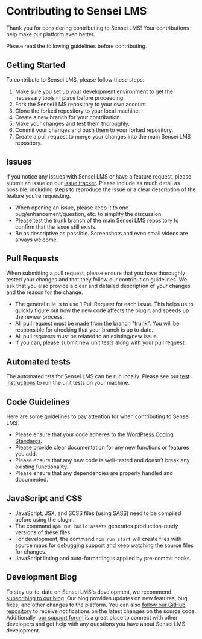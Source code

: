 # Contributing to Sensei LMS

Thank you for considering contributing to Sensei LMS! Your contributions help make our platform even better. 

Please read the following guidelines before contributing.

## Getting Started

To contribute to Sensei LMS, please follow these steps:

1. Make sure you [set up your development environment](https://github.com/Automattic/sensei/wiki/Setting-Up-Your-Development-Environment) to get the necessary tools in place before proceeding.
2. Fork the Sensei LMS repository to your own account.
2. Clone the forked repository to your local machine.
3. Create a new branch for your contribution.
4. Make your changes and test them thoroughly. 
5. Commit your changes and push them to your forked repository.
6. Create a pull request to merge your changes into the main Sensei LMS repository.

## Issues

If you notice any issues with Sensei LMS or have a feature request, please submit an issue on our [issue tracker](https://github.com/Automattic/sensei/issues). Please include as much detail as possible, including steps to reproduce the issue or a clear description of the feature you're requesting.

- When opening an issue, please keep it to one bug/enhancement/question, etc. to simplify the discussion.
- Please test the trunk branch of the main Sensei LMS repository to confirm that the issue still exists.
- Be as descriptive as possible. Screenshots and even small videos are always welcome.

## Pull Requests

When submitting a pull request, please ensure that you have thoroughly tested your changes and that they follow our contribution guidelines. We ask that you also provide a clear and detailed description of your changes and the reason for the change.

- The general rule is to use 1 Pull Request for each issue. This helps us to quickly figure out how the new code affects the plugin and speeds up the review process.
- All pull request must be made from the branch "trunk". You will be responsible for checking that your branch is up to date.
- All pull requests must be related to an existing/new issue.
- If you can, please submit new unit tests along with your pull request.

## Automated tests

The automated tsts for Sensei LMS can be run locally. Please see our [test instructions](https://github.com/Automattic/sensei/tree/trunk/tests#readme) to run the unit tests on your machine.

## Code Guidelines

Here are some guidelines to pay attention for when contributing to Sensei LMS:

- Please ensure that your code adheres to the [WordPress Coding Standards](https://developer.wordpress.org/coding-standards/).
- Please provide clear documentation for any new functions or features you add.
- Please ensure that any new code is well-tested and doesn't break any existing functionality.
- Please ensure that any dependencies are properly handled and documented.

## JavaScript and CSS

- JavaScript, JSX, and SCSS files (using [SASS](https://sass-lang.com/documentation/file.SASS_REFERENCE.html)) need to be compiled before using the plugin.
- The command `npm run build:assets` generates production-ready versions of these files.
- For development, the command `npm run start` will create files with source maps for debugging support and keep watching the source files for changes.
- JavaScript linting and auto-formatting is applied by pre-commit hooks. 

## Development Blog

To stay up-to-date on Sensei LMS's development, we recommend [subscribing to our blog](https://senseilms.com/blog). Our blog provides updates on new features, bug fixes, and other changes to the platform. You can also [follow our GitHub repository](https://github.com/Automattic/sensei) to receive notifications on the latest changes on the source code. Additionally, [our support forum](https://wordpress.org/support/plugin/sensei-lms/) is a great place to connect with other developers and get help with any questions you have about Sensei LMS development.

